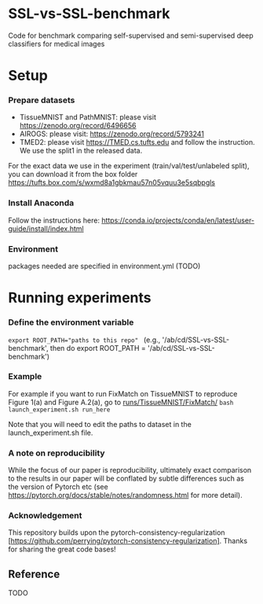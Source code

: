 # SSL-vs-SSL-benchmark
Code for benchmark comparing self-supervised and semi-supervised deep classifiers for medical images


# Setup
### Prepare datasets
- TissueMNIST and PathMNIST: please visit https://zenodo.org/record/6496656
- AIROGS: please visit: https://zenodo.org/record/5793241 
- TMED2: please visit https://TMED.cs.tufts.edu and follow the instruction. We use the split1 in the released data.

For the exact data we use in the experiment (train/val/test/unlabeled split), you can download it from the box folder https://tufts.box.com/s/wxmd8a1gbkmau57n05vquu3e5sqbpgls


### Install Anaconda
Follow the instructions here: https://conda.io/projects/conda/en/latest/user-guide/install/index.html

### Environment
packages needed are specified in environment.yml (TODO)

# Running experiments
### Define the environment variable
```export ROOT_PATH="paths to this repo" ```
(e.g., '/ab/cd/SSL-vs-SSL-benchmark', then do export ROOT_PATH = '/ab/cd/SSL-vs-SSL-benchmark')


### Example
For example if you want to run FixMatch on TissueMNIST to reproduce Figure 1(a) and Figure A.2(a), go to [runs/TissueMNIST/FixMatch/](runs/TissueMNIST/FixMatch/)
``` bash launch_experiment.sh run_here ```

Note that you will need to edit the paths to dataset in the launch_experiment.sh file.
### A note on reproducibility
While the focus of our paper is reproducibility, ultimately exact comparison to the results in our paper will be conflated by subtle differences such as the version of Pytorch etc (see https://pytorch.org/docs/stable/notes/randomness.html for more detail).

### Acknowledgement
This repository builds upon the pytorch-consistency-regularization [https://github.com/perrying/pytorch-consistency-regularization]. Thanks for sharing the great code bases!

## Reference
TODO


